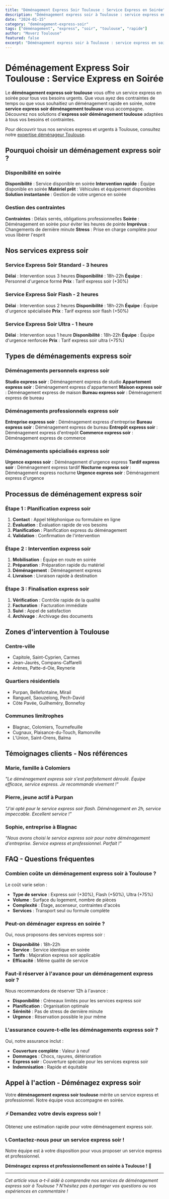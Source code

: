 ```yaml
---
title: "Déménagement Express Soir Toulouse : Service Express en Soirée"
description: "Déménagement express soir à Toulouse : service express en soirée. Intervention rapide, équipe disponible, solution instantanée. Devis gratuit."
date: "2024-01-15"
category: "deménagement-express-soir"
tags: ["déménagement", "express", "soir", "toulouse", "rapide"]
author: "Moverz Toulouse"
featured: false
excerpt: "Déménagement express soir à Toulouse : service express en soirée. Intervention rapide, équipe disponible, solution instantanée."
---
```


# Déménagement Express Soir Toulouse : Service Express en Soirée

Le **déménagement express soir toulouse** vous offre un service express en soirée pour tous vos besoins urgents. Que vous ayez des contraintes de temps ou que vous souhaitiez un déménagement rapide en soirée, notre **service express soir déménagement toulouse** vous accompagne. Découvrez nos solutions d'**express soir déménagement toulouse** adaptées à tous vos besoins et contraintes.

Pour découvrir tous nos services express et urgents à Toulouse, consultez notre [expertise déménageur Toulouse](/blog/demenageur-toulouse).

## Pourquoi choisir un déménagement express soir ?

### Disponibilité en soirée

**Disponibilité** : Service disponible en soirée
**Intervention rapide** : Équipe disponible en soirée
**Matériel prêt** : Véhicules et équipement disponibles
**Solution instantanée** : Gestion de votre urgence en soirée

### Gestion des contraintes

**Contraintes** : Délais serrés, obligations professionnelles
**Soirée** : Déménagement en soirée pour éviter les heures de pointe
**Imprévus** : Changements de dernière minute
**Stress** : Prise en charge complète pour vous libérer l'esprit

## Nos services express soir

### Service Express Soir Standard - 3 heures

**Délai** : Intervention sous 3 heures
**Disponibilité** : 18h-22h
**Équipe** : Personnel d'urgence formé
**Prix** : Tarif express soir (+30%)

### Service Express Soir Flash - 2 heures

**Délai** : Intervention sous 2 heures
**Disponibilité** : 18h-22h
**Équipe** : Équipe d'urgence spécialisée
**Prix** : Tarif express soir flash (+50%)

### Service Express Soir Ultra - 1 heure

**Délai** : Intervention sous 1 heure
**Disponibilité** : 18h-22h
**Équipe** : Équipe d'urgence renforcée
**Prix** : Tarif express soir ultra (+75%)

## Types de déménagements express soir

### Déménagements personnels express soir

**Studio express soir** : Déménagement express de studio
**Appartement express soir** : Déménagement express d'appartement
**Maison express soir** : Déménagement express de maison
**Bureau express soir** : Déménagement express de bureau

### Déménagements professionnels express soir

**Entreprise express soir** : Déménagement express d'entreprise
**Bureau express soir** : Déménagement express de bureau
**Entrepôt express soir** : Déménagement express d'entrepôt
**Commerce express soir** : Déménagement express de commerce

### Déménagements spécialisés express soir

**Urgence express soir** : Déménagement d'urgence express
**Tardif express soir** : Déménagement express tardif
**Nocturne express soir** : Déménagement express nocturne
**Urgence express soir** : Déménagement express d'urgence

## Processus de déménagement express soir

### Étape 1 : Planification express soir

1. **Contact** : Appel téléphonique ou formulaire en ligne
2. **Évaluation** : Évaluation rapide de vos besoins
3. **Planification** : Planification express du déménagement
4. **Validation** : Confirmation de l'intervention

### Étape 2 : Intervention express soir

1. **Mobilisation** : Équipe en route en soirée
2. **Préparation** : Préparation rapide du matériel
3. **Déménagement** : Déménagement express
4. **Livraison** : Livraison rapide à destination

### Étape 3 : Finalisation express soir

1. **Vérification** : Contrôle rapide de la qualité
2. **Facturation** : Facturation immédiate
3. **Suivi** : Appel de satisfaction
4. **Archivage** : Archivage des documents

## Zones d'intervention à Toulouse

### Centre-ville
- Capitole, Saint-Cyprien, Carmes
- Jean-Jaurès, Compans-Caffarelli
- Arènes, Patte-d-Oie, Reynerie

### Quartiers résidentiels
- Purpan, Bellefontaine, Mirail
- Rangueil, Saouzelong, Pech-David
- Côte Pavée, Guilheméry, Bonnefoy

### Communes limitrophes
- Blagnac, Colomiers, Tournefeuille
- Cugnaux, Plaisance-du-Touch, Ramonville
- L'Union, Saint-Orens, Balma

## Témoignages clients - Nos références

### Marie, famille à Colomiers
*"Le déménagement express soir s'est parfaitement déroulé. Équipe efficace, service express. Je recommande vivement !"*

### Pierre, jeune actif à Purpan
*"J'ai opté pour le service express soir flash. Déménagement en 2h, service impeccable. Excellent service !"*

### Sophie, entreprise à Blagnac
*"Nous avons choisi le service express soir pour notre déménagement d'entreprise. Service express et professionnel. Parfait !"*

## FAQ - Questions fréquentes

### Combien coûte un déménagement express soir à Toulouse ?

Le coût varie selon :
- **Type de service** : Express soir (+30%), Flash (+50%), Ultra (+75%)
- **Volume** : Surface du logement, nombre de pièces
- **Complexité** : Étage, ascenseur, contraintes d'accès
- **Services** : Transport seul ou formule complète

### Peut-on déménager express en soirée ?

Oui, nous proposons des services express soir :
- **Disponibilité** : 18h-22h
- **Service** : Service identique en soirée
- **Tarifs** : Majoration express soir applicable
- **Efficacité** : Même qualité de service

### Faut-il réserver à l'avance pour un déménagement express soir ?

Nous recommandons de réserver 12h à l'avance :
- **Disponibilité** : Créneaux limités pour les services express soir
- **Planification** : Organisation optimale
- **Sérénité** : Pas de stress de dernière minute
- **Urgence** : Réservation possible le jour même

### L'assurance couvre-t-elle les déménagements express soir ?

Oui, notre assurance inclut :
- **Couverture complète** : Valeur à neuf
- **Dommages** : Chocs, rayures, détérioration
- **Express soir** : Couverture spéciale pour les services express soir
- **Indemnisation** : Rapide et équitable

## Appel à l'action - Déménagez express soir

Votre **déménagement express soir toulouse** mérite un service express et professionnel. Notre équipe vous accompagne en soirée.

### ⚡ **Demandez votre devis express soir !**

Obtenez une estimation rapide pour votre déménagement express soir.

### 📞 **Contactez-nous pour un service express soir !**

Notre équipe est à votre disposition pour vous proposer un service express et professionnel.

**Déménagez express et professionnellement en soirée à Toulouse !** 🚚

---

*Cet article vous a-t-il aidé à comprendre nos services de déménagement express soir à Toulouse ? N'hésitez pas à partager vos questions ou vos expériences en commentaire !*

